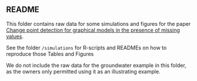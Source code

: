 ## README

This folder contains raw data for some simulations and figures for the paper 
[Change point detection for graphical models in the presence of missing values](https://arxiv.org/pdf/1907.05409.pdf). 
 
See the folder `/simulations` for R-scripts and READMEs on how to reproduce those Tables and Figures 

We do not include the raw data for the groundwater example in this folder, as the owners only permitted using it as an illustrating example.
